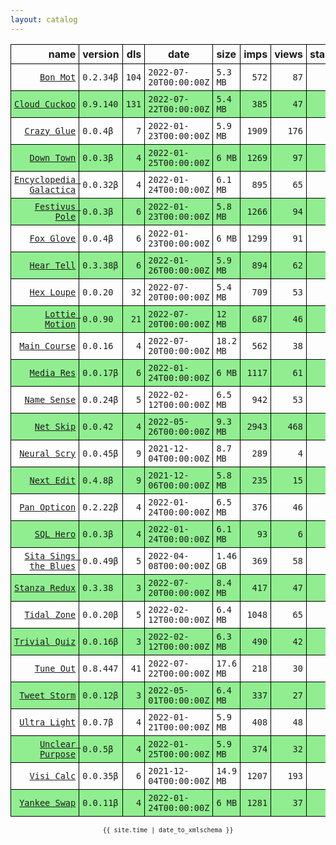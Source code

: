 ```yaml
---
layout: catalog
---
```


<style>
table {
    border-collapse: collapse;
}

td, th {
    border: 1px solid black;
    white-space: nowrap;
}

th, td {
    padding: 5px;
}

tr:nth-child(even) {
    background-color: Lightgreen;
}
</style>

| name | version | dls | date | size | imps | views | stars | issues | category |
| ---: | :------ | --: | ---- | :--- | ---: | ----: | -----:| -----: | :------- |
| [``Bon Mot``](https://Bon-Mot.github.io/App/) | ``0.2.34β`` | `104` | `2022-07-20T00:00:00Z` | `5.3 MB` | `572` | `87` | `1` | `0` |  |
| [``Cloud Cuckoo``](https://Cloud-Cuckoo.github.io/App/) | ``0.9.140`` | `131` | `2022-07-22T00:00:00Z` | `5.4 MB` | `385` | `47` | `1` | `0` |  |
| [``Crazy Glue``](https://Crazy-Glue.github.io/App/) | ``0.0.4β`` | `7` | `2022-01-23T00:00:00Z` | `5.9 MB` | `1909` | `176` | `0` | `0` |  |
| [``Down Town``](https://Down-Town.github.io/App/) | ``0.0.3β`` | `4` | `2022-01-25T00:00:00Z` | `6 MB` | `1269` | `97` | `0` | `0` |  |
| [``Encyclopedia Galactica``](https://Encyclopedia-Galactica.github.io/App/) | ``0.0.32β`` | `4` | `2022-01-24T00:00:00Z` | `6.1 MB` | `895` | `65` | `0` | `0` |  |
| [``Festivus Pole``](https://Festivus-Pole.github.io/App/) | ``0.0.3β`` | `6` | `2022-01-23T00:00:00Z` | `5.8 MB` | `1266` | `94` | `0` | `0` |  |
| [``Fox Glove``](https://Fox-Glove.github.io/App/) | ``0.0.4β`` | `6` | `2022-01-23T00:00:00Z` | `6 MB` | `1299` | `91` | `0` | `0` |  |
| [``Hear Tell``](https://Hear-Tell.github.io/App/) | ``0.3.38β`` | `6` | `2022-01-26T00:00:00Z` | `5.9 MB` | `894` | `62` | `0` | `0` |  |
| [``Hex Loupe``](https://Hex-Loupe.github.io/App/) | ``0.0.20`` | `32` | `2022-07-20T00:00:00Z` | `5.4 MB` | `709` | `53` | `0` | `0` |  |
| [``Lottie Motion``](https://Lottie-Motion.github.io/App/) | ``0.0.90`` | `21` | `2022-07-20T00:00:00Z` | `12 MB` | `687` | `46` | `0` | `0` |  |
| [``Main Course``](https://Main-Course.github.io/App/) | ``0.0.16`` | `4` | `2022-07-20T00:00:00Z` | `18.2 MB` | `562` | `38` | `0` | `0` |  |
| [``Media Res``](https://Media-Res.github.io/App/) | ``0.0.17β`` | `6` | `2022-01-24T00:00:00Z` | `6 MB` | `1117` | `61` | `0` | `0` |  |
| [``Name Sense``](https://Name-Sense.github.io/App/) | ``0.0.24β`` | `5` | `2022-02-12T00:00:00Z` | `6.5 MB` | `942` | `53` | `0` | `0` |  |
| [``Net Skip``](https://Net-Skip.github.io/App/) | ``0.0.42`` | `4` | `2022-05-26T00:00:00Z` | `9.3 MB` | `2943` | `468` | `0` | `0` |  |
| [``Neural Scry``](https://Neural-Scry.github.io/App/) | ``0.0.45β`` | `9` | `2021-12-04T00:00:00Z` | `8.7 MB` | `289` | `4` | `0` | `0` |  |
| [``Next Edit``](https://Next-Edit.github.io/App/) | ``0.4.8β`` | `9` | `2021-12-06T00:00:00Z` | `5.8 MB` | `235` | `15` | `0` | `0` |  |
| [``Pan Opticon``](https://Pan-Opticon.github.io/App/) | ``0.2.22β`` | `4` | `2022-01-24T00:00:00Z` | `6.5 MB` | `376` | `46` | `0` | `0` |  |
| [``SQL Hero``](https://SQL-Hero.github.io/App/) | ``0.0.3β`` | `4` | `2022-01-24T00:00:00Z` | `6.1 MB` | `93` | `6` | `0` | `0` |  |
| [``Sita Sings the Blues``](https://Sita-Sings-the-Blues.github.io/App/) | ``0.0.49β`` | `5` | `2022-04-08T00:00:00Z` | `1.46 GB` | `369` | `58` | `0` | `0` |  |
| [``Stanza Redux``](https://Stanza-Redux.github.io/App/) | ``0.3.38`` | `3` | `2022-07-20T00:00:00Z` | `8.4 MB` | `417` | `47` | `1` | `0` |  |
| [``Tidal Zone``](https://Tidal-Zone.github.io/App/) | ``0.0.20β`` | `5` | `2022-02-12T00:00:00Z` | `6.4 MB` | `1048` | `65` | `0` | `0` |  |
| [``Trivial Quiz``](https://Trivial-Quiz.github.io/App/) | ``0.0.16β`` | `3` | `2022-02-12T00:00:00Z` | `6.3 MB` | `490` | `42` | `0` | `0` |  |
| [``Tune Out``](https://Tune-Out.github.io/App/) | ``0.8.447`` | `41` | `2022-07-22T00:00:00Z` | `17.6 MB` | `218` | `30` | `1` | `0` |  |
| [``Tweet Storm``](https://Tweet-Storm.github.io/App/) | ``0.0.12β`` | `3` | `2022-05-01T00:00:00Z` | `6.4 MB` | `337` | `27` | `0` | `0` |  |
| [``Ultra Light``](https://Ultra-Light.github.io/App/) | ``0.0.7β`` | `4` | `2022-01-21T00:00:00Z` | `5.9 MB` | `408` | `48` | `0` | `0` |  |
| [``Unclear Purpose``](https://Unclear-Purpose.github.io/App/) | ``0.0.5β`` | `4` | `2022-01-25T00:00:00Z` | `5.9 MB` | `374` | `32` | `0` | `0` |  |
| [``Visi Calc``](https://Visi-Calc.github.io/App/) | ``0.0.35β`` | `6` | `2021-12-04T00:00:00Z` | `14.9 MB` | `1207` | `193` | `0` | `0` |  |
| [``Yankee Swap``](https://Yankee-Swap.github.io/App/) | ``0.0.11β`` | `4` | `2022-01-24T00:00:00Z` | `6 MB` | `1281` | `37` | `0` | `0` |  |

<center><small><code>{{ site.time | date_to_xmlschema }}</code></small></center>
